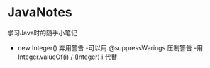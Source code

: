 # JavaNotes
学习Java时的随手小笔记

- new Integer() 弃用警告
  -可以用 @suppressWarings 压制警告
  -用 Integer.valueOf(i) / (Integer) i 代替
